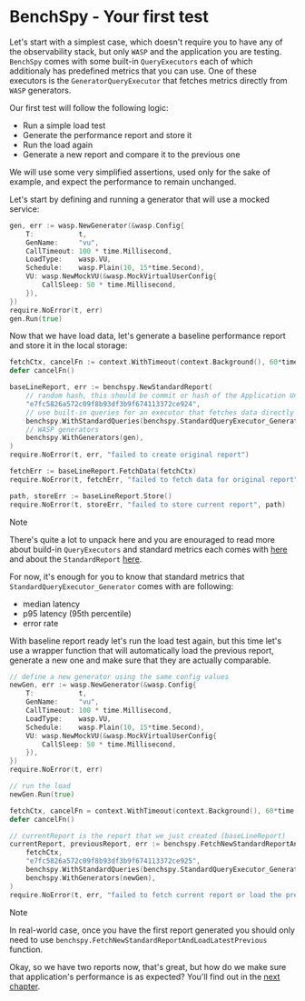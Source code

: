 # BenchSpy - Your first test

Let's start with a simplest case, which doesn't require you to have any of the observability stack, but only `WASP` and the application you are testing.
`BenchSpy` comes with some built-in `QueryExecutors` each of which additionaly has predefined metrics that you can use. One of these executors is the
`GeneratorQueryExecutor` that fetches metrics directly from `WASP` generators.

Our first test will follow the following logic:
* Run a simple load test
* Generate the performance report and store it
* Run the load again
* Generate a new report and compare it to the previous one

We will use some very simplified assertions, used only for the sake of example, and expect the performance to remain unchanged.

Let's start by defining and running a generator that will use a mocked service:
```go
gen, err := wasp.NewGenerator(&wasp.Config{
    T:           t,
    GenName:     "vu",
    CallTimeout: 100 * time.Millisecond,
    LoadType:    wasp.VU,
    Schedule:    wasp.Plain(10, 15*time.Second),
    VU: wasp.NewMockVU(&wasp.MockVirtualUserConfig{
        CallSleep: 50 * time.Millisecond,
    }),
})
require.NoError(t, err)
gen.Run(true)
```

Now that we have load data, let's generate a baseline performance report and store it in the local storage:
```go
fetchCtx, cancelFn := context.WithTimeout(context.Background(), 60*time.Second)
defer cancelFn()

baseLineReport, err := benchspy.NewStandardReport(
    // random hash, this should be commit or hash of the Application Under Test (AUT)
    "e7fc5826a572c09f8b93df3b9f674113372ce924",
    // use built-in queries for an executor that fetches data directly from the WASP generator
    benchspy.WithStandardQueries(benchspy.StandardQueryExecutor_Generator),
    // WASP generators
    benchspy.WithGenerators(gen),
)
require.NoError(t, err, "failed to create original report")

fetchErr := baseLineReport.FetchData(fetchCtx)
require.NoError(t, fetchErr, "failed to fetch data for original report")

path, storeErr := baseLineReport.Store()
require.NoError(t, storeErr, "failed to store current report", path)
```

> [!NOTE]
> There's quite a lot to unpack here and you are enouraged to read more about build-in `QueryExecutors` and
> standard metrics each comes with [here](./built_in_query_executors.md) and about the `StandardReport` [here](./standard_report.md).
>
> For now, it's enough for you to know that standard metrics that `StandardQueryExecutor_Generator` comes with are following:
> * median latency
> * p95 latency (95th percentile)
> * error rate

With baseline report ready let's run the load test again, but this time let's use a wrapper function
that will automatically load the previous report, generate a new one and make sure that they are actually comparable.
```go
// define a new generator using the same config values
newGen, err := wasp.NewGenerator(&wasp.Config{
    T:           t,
    GenName:     "vu",
    CallTimeout: 100 * time.Millisecond,
    LoadType:    wasp.VU,
    Schedule:    wasp.Plain(10, 15*time.Second),
    VU: wasp.NewMockVU(&wasp.MockVirtualUserConfig{
        CallSleep: 50 * time.Millisecond,
    }),
})
require.NoError(t, err)

// run the load
newGen.Run(true)

fetchCtx, cancelFn = context.WithTimeout(context.Background(), 60*time.Second)
defer cancelFn()

// currentReport is the report that we just created (baseLineReport)
currentReport, previousReport, err := benchspy.FetchNewStandardReportAndLoadLatestPrevious(
    fetchCtx,
    "e7fc5826a572c09f8b93df3b9f674113372ce925",
    benchspy.WithStandardQueries(benchspy.StandardQueryExecutor_Generator),
    benchspy.WithGenerators(newGen),
)
require.NoError(t, err, "failed to fetch current report or load the previous one")
```

> [!NOTE]
> In real-world case, once you have the first report generated you should only need to use
> `benchspy.FetchNewStandardReportAndLoadLatestPrevious` function.

Okay, so we have two reports now, that's great, but how do we make sure that application's performance is as expected?
You'll find out in the [next chapter](./first_test_comparison.md).